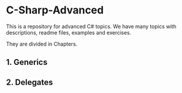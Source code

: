 <h1>C-Sharp-Advanced</h1>

<p>This is a repository for advanced C# topics. We have many topics with descriptions, readme files, examples and exercises.</p>

<p>They are divided in Chapters.</p>

<h2>1. Generics</h2>
<h2>2. Delegates</h2>


